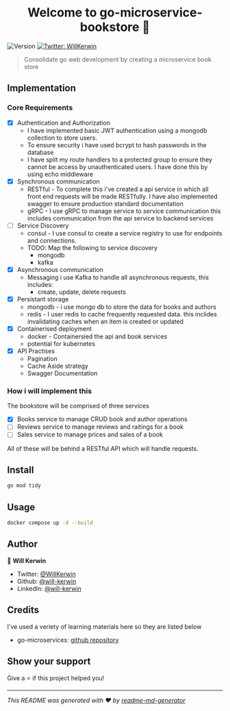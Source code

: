 <h1 align="center">Welcome to go-microservice-bookstore 👋</h1>
<p>
  <img alt="Version" src="https://img.shields.io/badge/version-1.0.0-blue.svg?cacheSeconds=2592000" />
  <a href="https://twitter.com/WillKerwin" target="_blank">
    <img alt="Twitter: WillKerwin" src="https://img.shields.io/twitter/follow/WillKerwin.svg?style=social" />
  </a>
</p>

> Consolidate go web development by creating a microservice book store

## Implementation

### Core Requirements

- [x] Authentication and Authorization
  - I have implemented basic JWT authentication using a mongodb collection to store users.
  - To ensure security i have used bcrypt to hash passwords in the database
  - I have split my route handlers to a protected group to ensure they cannot be access by unauthenticated users. I have done this by using echo middleware
- [x] Synchronous communication
  - RESTful - To complete this i've created a api service in which all front end requests will be made RESTfully. I have also implemented swagger to ensure production standard documentation
  - gRPC - I use gRPC to manage service to service communication this includes communication from the api service to backend services
- [ ] Service Discovery
  - consul - I use consul to create a service registry to use for endpoints and connections.
  - TODO: Map the following to service discovery
    - mongodb
    - kafka
- [x] Asynchronous communication
  - Messaging i use Kafka to handle all asynchronous requests, this includes:
    - create, update, delete requests
- [x] Persistant storage
  - mongodb - i use mongo db to store the data for books and authors
  - redis - I user redis to cache frequently requested data. this inclides invalidating caches when an item is created or updated
- [x] Containerised deployment
  - docker - Containersied the api and book services
  - potential for kubernetes
- [x] API Practises
  - Pagination
  - Cache Aside strategy
  - Swagger Documentation

### How i will implement this

The bookstore will be comprised of three services

- [x] Books service to manage CRUD book and author operations
- [ ] Reviews service to manage reviews and raitings for a book
- [ ] Sales service to manage prices and sales of a book

All of these will be behind a RESTful API which will handle requests.

## Install

```sh
go mod tidy
```

## Usage

```sh
docker compose up -d --build
```

## Author

👤 **Will Kerwin**

- Twitter: [@WillKerwin](https://twitter.com/WillKerwin)
- Github: [@will-kerwin](https://github.com/will-kerwin)
- LinkedIn: [@will-kerwin](https://linkedin.com/in/will-kerwin)

## Credits

I've used a veriety of learning materials here so they are listed below

- go-microservices: [github repository](https://github.com/manavkush/microservices-go)

## Show your support

Give a ⭐️ if this project helped you!

***
_This README was generated with ❤️ by [readme-md-generator](https://github.com/kefranabg/readme-md-generator)_
